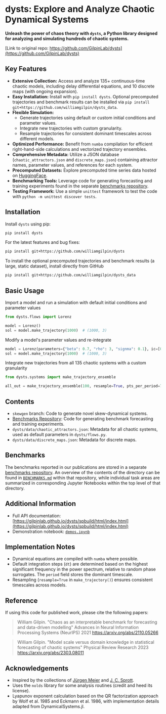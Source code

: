 # dysts: Explore and Analyze Chaotic Dynamical Systems

**Unleash the power of chaos theory with `dysts`, a Python library designed for analyzing and simulating hundreds of chaotic systems.**

[Link to original repo: https://github.com/GilpinLab/dysts](https://github.com/GilpinLab/dysts)

## Key Features

*   **Extensive Collection:** Access and analyze 135+ continuous-time chaotic models, including delay differential equations, and 10 discrete maps (with ongoing expansion).
*   **Easy Installation:**  Install with `pip install dysts`. Optional precomputed trajectories and benchmark results can be installed via `pip install git+https://github.com/williamgilpin/dysts_data`.
*   **Flexible Simulation:**
    *   Generate trajectories using default or custom initial conditions and parameter values.
    *   Integrate new trajectories with custom granularity.
    *   Resample trajectories for consistent dominant timescales across different models.
*   **Optimized Performance:** Benefit from `numba` compilation for efficient right-hand-side calculations and vectorized trajectory ensembles.
*   **Comprehensive Metadata:**  Utilize a JSON database (`chaotic_attractors.json` and `discrete_maps.json`) containing attractor names, parameter values, and references for each system.
*   **Precomputed Datasets:** Explore precomputed time series data hosted on [HuggingFace](https://huggingface.co/datasets/williamgilpin/dysts).
*   **Benchmarking Tools:** Leverage code for generating forecasting and training experiments found in the separate [benchmarks repository](https://github.com/williamgilpin/dysts_data/tree/main/dysts_data/benchmarks).
*   **Testing Framework:** Use a simple `unittest` framework to test the code with `python -m unittest discover tests`.

## Installation

Install `dysts` using pip:

```bash
pip install dysts
```

For the latest features and bug fixes:

```bash
pip install git+https://github.com/williamgilpin/dysts
```

To install the optional precomputed trajectories and benchmark results (a large, static dataset), install directly from GitHub

```bash
pip install git+https://github.com/williamgilpin/dysts_data
```

## Basic Usage

Import a model and run a simulation with default initial conditions and parameter values

```python
from dysts.flows import Lorenz

model = Lorenz()
sol = model.make_trajectory(1000)  # (1000, 3)
```

Modify a model's parameter values and re-integrate

```python
model = Lorenz(parameters={"beta": 0.7, "rho": 3, "signma": 0.1}, ic=[0.1, 0.0, 5])
sol = model.make_trajectory(1000)  # (1000, 3)
```

Integrate new trajectories from all 135 chaotic systems with a custom granularity

```python
from dysts.systems import make_trajectory_ensemble

all_out = make_trajectory_ensemble(100, resample=True, pts_per_period=75)
```

## Contents

*   `skewgen` branch: Code to generate novel skew-dynamical systems.
*   [Benchmarks Repository](https://github.com/williamgilpin/dysts_data/tree/main/dysts_data/benchmarks): Code for generating benchmark forecasting and training experiments.
*   `dysts/data/chaotic_attractors.json`: Metadata for all chaotic systems, used as default parameters in `dysts/flows.py`.
*   `dysts/data/discrete_maps.json`: Metadata for discrete maps.

## Benchmarks

The benchmarks reported in our publications are stored in a separate [benchmarks repository](https://github.com/williamgilpin/dysts_data/tree/main/dysts_data/benchmarks). An overview of the contents of the directory can be found in [`BENCHMARKS.md`](https://github.com/williamgilpin/dysts_data/tree/main/dysts_data/benchmarks/BENCHMARKS.md) within that repository, while individual task areas are summarized in corresponding Jupyter Notebooks within the top level of that directory.

## Additional Information

*   Full API documentation: [https://gilpinlab.github.io/dysts/spbuild/html/index.html](https://gilpinlab.github.io/dysts/spbuild/html/index.html)
*   Demonstration notebook: [`demos.ipynb`](demos.ipynb)

## Implementation Notes

*   Dynamical equations are compiled with `numba` where possible.
*   Default integration steps (`dt`) are determined based on the highest significant frequency in the power spectrum, relative to random phase surrogates.  The `period` field stores the dominant timescale.
*   Resampling (`resample=True` in `make_trajectory()`) ensures consistent timescales across models.

## Reference

If using this code for published work, please cite the following papers:

> William Gilpin. "Chaos as an interpretable benchmark for forecasting and data-driven modelling" Advances in Neural Information Processing Systems (NeurIPS) 2021 https://arxiv.org/abs/2110.05266

> William Gilpin. "Model scale versus domain knowledge in statistical forecasting of chaotic systems" Physical Review Research 2023 https://arxiv.org/abs/2303.08011

## Acknowledgements

*   Inspired by the collections of [Jürgen Meier](http://www.3d-meier.de/tut19/Seite1.html) and [J. C. Sprott](http://sprott.physics.wisc.edu/sprott.htm).
*   Uses the `nolds` library for some analysis routines (credit and heed its license).
*   Lyapunov exponent calculation based on the QR factorization approach by Wolf et al. 1985 and Eckmann et al. 1986, with implementation details adapted from DynamicalSystems.jl.